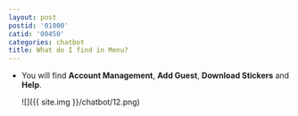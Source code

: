 ```yaml
---
layout: post
postid: '01000'
catid: '00450'
categories: chatbot
title: What do I find in Menu?
---
```


- You will find **Account Management**, **Add Guest**, **Download Stickers** and **Help**.

  ![]({{ site.img }}/chatbot/12.png)